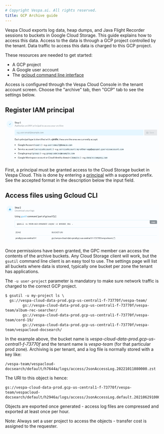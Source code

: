 ```yaml
---
# Copyright Vespa.ai. All rights reserved.
title: GCP Archive guide
---
```


Vespa Cloud exports log data, heap dumps, and Java Flight Recorder sessions to
buckets in Google Cloud Storage. This guide explains how to access this data.
Access to the data is through a GCP project controlled by the tenant.
Data traffic to access this data is charged to this GCP project.

These resources are needed to get started:
* A GCP project
* A Google user account
* The [gcloud command line interface](https://cloud.google.com/sdk/docs/install)

Access is configured through the Vespa Cloud Console in the tenant account screen.  Choose
the "archive" tab, then "GCP" tab to see the settings below.

## Register IAM principal
![Register IAM  principal](/assets/img/archive-1-gcp.png)

First, a principal must be granted access to the Cloud Storage bucket in Vespa Cloud.
This is done by entering a [principal](https://cloud.google.com/iam/docs/overview) with a supported prefix.
See the accepted format in the description below the input field. 

## Access files using Gcloud CLI
![Download files](/assets/img/archive-2-gcp.png)

Once permissions have been granted, the GPC member can access the contents of the archive
buckets.  Any Cloud Storage client will work, but the `gsutil` command line
client is an easy tool to use.  The settings page will list all buckets where
data is stored, typically one bucket per zone the tenant has applications.

The `-u user-project` parameter is mandatory to make sure network traffic is
charged to the correct GCP project.

```
$ gsutil -u my-project ls \
  gs://vespa-cloud-data-prod.gcp-us-central1-f-73770f/vespa-team/
        gs://vespa-cloud-data-prod.gcp-us-central1-f-73770f/vespa-team/album-rec-searcher/
        gs://vespa-cloud-data-prod.gcp-us-central1-f-73770f/vespa-team/cord-19/
        gs://vespa-cloud-data-prod.gcp-us-central1-f-73770f/vespa-team/vespacloud-docsearch/
```

In the example above, the bucket name is _vespa-cloud-data-prod.gcp-us-central1-f-73770f_
and the tenant name is _vespa-team_ (for that particular prod zone).
Archiving is per tenant, and a log file is normally stored with a key like:

    /vespa-team/vespacloud-docsearch/default/h7644a/logs/access/JsonAccessLog.20221011080000.zst

The URI to this object is hence:

    gs://vespa-cloud-data-prod.gcp-us-central1-f-73770f/vespa-team/vespacloud-docsearch/default/h2946a/logs/access/JsonAccessLog.default.20210629100001.zst

Objects are exported once generated - access log files are compressed and exported at least once per hour.

Note: Always set a user project to access the objects - transfer cost is
assigned to the requester.
